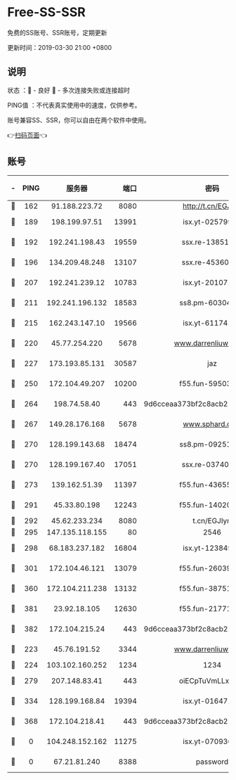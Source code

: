 # Free-SS-SSR

免费的SS账号、SSR账号，定期更新

更新时间：2019-03-30 21:00 +0800

## 说明

状态     ：🙂 - 良好 🙁 - 多次连接失败或连接超时

PING值   ：不代表真实使用中的速度，仅供参考。

账号兼容SS、SSR，你可以自由在两个软件中使用。

👉[扫码页面](https://liesauer.github.io/Free-SS-SSR/)👈

## 账号

|-|PING|服务器|端口|密码|加密方式|区域|
|:----:|:----:|:-----:|-----:|:----:|:----:|:----:|
|🙂|162|91.188.223.72|8080|http://t.cn/EGJIyrl|rc4-md5|RU|
|🙂|189|198.199.97.51|13991|isx.yt-02579983|aes-256-cfb|US|
|🙂|192|192.241.198.43|19559|ssx.re-13851105|aes-256-cfb|US|
|🙂|196|134.209.48.248|13107|ssx.re-45360921|aes-256-cfb|US|
|🙂|207|192.241.239.12|10783|isx.yt-20107100|aes-256-cfb|US|
|🙂|211|192.241.196.132|18583|ss8.pm-60304703|aes-256-cfb|US|
|🙂|215|162.243.147.10|19566|isx.yt-61174147|aes-256-cfb|US|
|🙂|220|45.77.254.220|5678|www.darrenliuwei.com|aes-256-cfb|SG|
|🙂|227|173.193.85.131|30587|jaz|aes-256-cfb|US|
|🙂|250|172.104.49.207|10200|f55.fun-59503435|aes-256-cfb|SG|
|🙂|264|198.74.58.40|443|9d6cceaa373bf2c8acb22e60b6a58be6|aes-256-cfb|US|
|🙂|267|149.28.176.168|5678|www.sphard.com|aes-256-cfb|AU|
|🙂|270|128.199.143.68|18474|ss8.pm-09251863|aes-256-cfb|SG|
|🙂|270|128.199.167.40|17051|ssx.re-03740989|aes-256-cfb|SG|
|🙂|273|139.162.51.39|11397|f55.fun-43655311|aes-256-cfb|SG|
|🙂|291|45.33.80.198|12243|f55.fun-14020939|aes-256-cfb|US|
|🙂|292|45.62.233.234|8080|t.cn/EGJIyrl|rc4-md5|CA|
|🙂|295|147.135.118.155|80|2546|chacha20|US|
|🙂|298|68.183.237.182|16804|isx.yt-12384975|aes-256-cfb|SG|
|🙂|301|172.104.46.121|13079|f55.fun-26039696|aes-256-cfb|SG|
|🙂|360|172.104.211.238|13132|f55.fun-38751809|aes-256-cfb|US|
|🙂|381|23.92.18.105|12630|f55.fun-21771517|aes-256-cfb|US|
|🙂|382|172.104.215.24|443|9d6cceaa373bf2c8acb22e60b6a58be6|aes-256-cfb|US|
|🙂|223|45.76.191.52|3344|www.darrenliuwei.com|aes-256-cfb|JP|
|🙂|224|103.102.160.252|1234|1234|rc4-md5|JP|
|🙂|279|207.148.83.41|443|oiECpTuVmLLxk4Ts|aes-256-cfb|AU|
|🙂|334|128.199.168.84|19394|isx.yt-01647188|aes-256-cfb|SG|
|🙂|368|172.104.218.41|443|9d6cceaa373bf2c8acb22e60b6a58be6|aes-256-cfb|US|
|🙁|0|104.248.152.162|11275|isx.yt-07093642|aes-256-cfb|SG|
|🙁|0|67.21.81.240|8388|password|aes-256-cfb|US|
